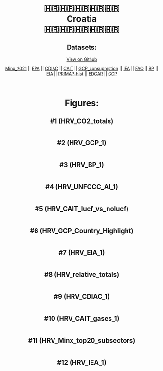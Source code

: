 
<center>
<h1 align="center">
🇭🇷🇭🇷🇭🇷🇭🇷🇭🇷
<br>
Croatia
<br>
🇭🇷🇭🇷🇭🇷🇭🇷🇭🇷
</h1>
<h2>Datasets:</h2>
<p><a href="https://github.com/dquintani/GreenhouseData/tree/master/country_data/HRV_Croatia/data">View on Github</a>
<br></p><p><a href="data/HRV_Minx_2021.csv">Minx_2021</a> || <a href="data/HRV_EPA.csv">EPA</a> || <a href="data/HRV_CDIAC.csv">CDIAC</a> || <a href="data/HRV_CAIT.csv">CAIT</a> || <a href="data/HRV_GCP_consupmption.csv">GCP_consupmption</a> || <a href="data/HRV_IEA.csv">IEA</a> || <a href="data/HRV_FAO.csv">FAO</a> || <a href="data/HRV_BP.csv">BP</a> || <a href="data/HRV_EIA.csv">EIA</a> || <a href="data/HRV_PRIMAP-hist.csv">PRIMAP-hist</a> || <a href="data/HRV_EDGAR.csv">EDGAR</a> || <a href="data/HRV_GCP.csv">GCP</a></p><p><br></p>
<h1>Figures:</h1><h2>#1 (HRV_CO2_totals)</h2>
<p><img alt="" src="figures/HRV_CO2_totals.png" /></p><h2>#2 (HRV_GCP_1)</h2>
<p><img alt="" src="figures/HRV_GCP_1.png" /></p><h2>#3 (HRV_BP_1)</h2>
<p><img alt="" src="figures/HRV_BP_1.png" /></p><h2>#4 (HRV_UNFCCC_AI_1)</h2>
<p><img alt="" src="figures/HRV_UNFCCC_AI_1.png" /></p><h2>#5 (HRV_CAIT_lucf_vs_nolucf)</h2>
<p><img alt="" src="figures/HRV_CAIT_lucf_vs_nolucf.png" /></p><h2>#6 (HRV_GCP_Country_Highlight)</h2>
<p><img alt="" src="figures/HRV_GCP_Country_Highlight.png" /></p><h2>#7 (HRV_EIA_1)</h2>
<p><img alt="" src="figures/HRV_EIA_1.png" /></p><h2>#8 (HRV_relative_totals)</h2>
<p><img alt="" src="figures/HRV_relative_totals.png" /></p><h2>#9 (HRV_CDIAC_1)</h2>
<p><img alt="" src="figures/HRV_CDIAC_1.png" /></p><h2>#10 (HRV_CAIT_gases_1)</h2>
<p><img alt="" src="figures/HRV_CAIT_gases_1.png" /></p><h2>#11 (HRV_Minx_top20_subsectors)</h2>
<p><img alt="" src="figures/HRV_Minx_top20_subsectors.png" /></p><h2>#12 (HRV_IEA_1)</h2>
<p><img alt="" src="figures/HRV_IEA_1.png" /></p>
